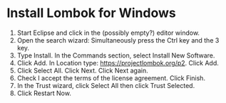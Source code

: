 # Install Lombok for Windows

1. Start Eclipse and click in the (possibly empty?) editor window.
1. Open the search wizard: Simultaneously press the Ctrl key and the 3 key.
1. Type Install. In the Commands section, select Install New Software.
1. Click Add. In Location type: https://projectlombok.org/p2. Click Add.
1. Click Select All. Click Next. Click Next again.
1. Check I accept the terms of the license agreement. Click Finish.
1. In the Trust wizard, click Select All then click Trust Selected.
1. Click Restart Now.
